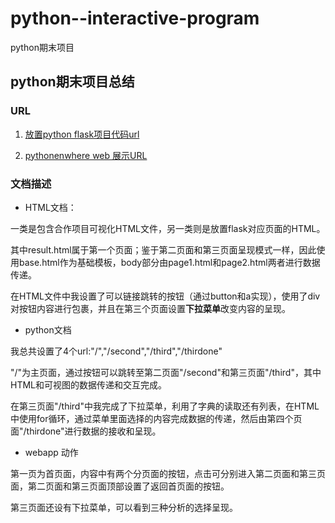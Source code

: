 # python--interactive-program
python期末项目

## python期末项目总结

### URL
1. [放置python flask项目代码url](https://github.com/AylinWasson/python--interactive-program/tree/master/jiaohu)

2. [pythonenwhere web 展示URL](http://aylinwasson.pythonanywhere.com/)

### 文档描述

* HTML文档：

一类是包含合作项目可视化HTML文件，另一类则是放置flask对应页面的HTML。

其中result.html属于第一个页面；鉴于第二页面和第三页面呈现模式一样，因此使用base.html作为基础模板，body部分由page1.html和page2.html两者进行数据传递。

在HTML文件中我设置了可以链接跳转的按钮（通过button和a实现），使用了div对按钮内容进行包裹，并且在第三个页面设置**下拉菜单**改变内容的呈现。

* python文档

我总共设置了4个url:"/","/second","/third","/thirdone"

"/"为主页面，通过按钮可以跳转至第二页面"/second"和第三页面"/third"，其中HTML和可视图的数据传递和交互完成。

在第三页面"/third"中我完成了下拉菜单，利用了字典的读取还有列表，在HTML中使用for循环，通过菜单里面选择的内容完成数据的传递，然后由第四个页面"/thirdone"进行数据的接收和呈现。

* webapp 动作

第一页为首页面，内容中有两个分页面的按钮，点击可分别进入第二页面和第三页面，第二页面和第三页面顶部设置了返回首页面的按钮。

第三页面还设有下拉菜单，可以看到三种分析的选择呈现。
